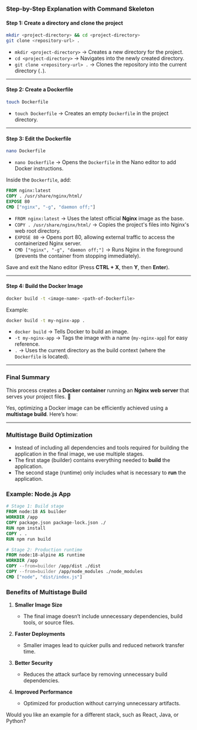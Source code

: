 ### **Step-by-Step Explanation with Command Skeleton**  

#### **Step 1: Create a directory and clone the project**  
```bash
mkdir <project-directory> && cd <project-directory>
git clone <repository-url> .
```
- `mkdir <project-directory>` → Creates a new directory for the project.  
- `cd <project-directory>` → Navigates into the newly created directory.  
- `git clone <repository-url> .` → Clones the repository into the current directory (`.`).  

---

#### **Step 2: Create a Dockerfile**  
```bash
touch Dockerfile
```
- `touch Dockerfile` → Creates an empty `Dockerfile` in the project directory.  

---

#### **Step 3: Edit the Dockerfile**  
```bash
nano Dockerfile
```
- `nano Dockerfile` → Opens the `Dockerfile` in the Nano editor to add Docker instructions.  

Inside the `Dockerfile`, add:  
```Dockerfile
FROM nginx:latest
COPY . /usr/share/nginx/html/
EXPOSE 80
CMD ["nginx", "-g", "daemon off;"]
```
- `FROM nginx:latest` → Uses the latest official **Nginx** image as the base.  
- `COPY . /usr/share/nginx/html/` → Copies the project's files into Nginx's web root directory.  
- `EXPOSE 80` → Opens port 80, allowing external traffic to access the containerized Nginx server.  
- `CMD ["nginx", "-g", "daemon off;"]` → Runs Nginx in the foreground (prevents the container from stopping immediately).  

Save and exit the Nano editor (Press **CTRL + X**, then **Y**, then **Enter**).  

---

#### **Step 4: Build the Docker Image**  
```bash
docker build -t <image-name> <path-of-Dockerfile>
```
Example:  
```bash
docker build -t my-nginx-app .
```
- `docker build` → Tells Docker to build an image.  
- `-t my-nginx-app` → Tags the image with a name (`my-nginx-app`) for easy reference.  
- `.` → Uses the current directory as the build context (where the `Dockerfile` is located).  

---

### **Final Summary**  
This process creates a **Docker container** running an **Nginx web server** that serves your project files. 🚀


Yes, optimizing a Docker image can be efficiently achieved using a **multistage build**. Here’s how:

---

### **Multistage Build Optimization**
- Instead of including all dependencies and tools required for building the application in the final image, we use multiple stages.
- The first stage (builder) contains everything needed to **build** the application.
- The second stage (runtime) only includes what is necessary to **run** the application.

### **Example: Node.js App**
```dockerfile
# Stage 1: Build stage
FROM node:18 AS builder
WORKDIR /app
COPY package.json package-lock.json ./
RUN npm install
COPY . .
RUN npm run build

# Stage 2: Production runtime
FROM node:18-alpine AS runtime
WORKDIR /app
COPY --from=builder /app/dist ./dist
COPY --from=builder /app/node_modules ./node_modules
CMD ["node", "dist/index.js"]
```

### **Benefits of Multistage Build**
1. **Smaller Image Size**  
   - The final image doesn’t include unnecessary dependencies, build tools, or source files.
   
2. **Faster Deployments**  
   - Smaller images lead to quicker pulls and reduced network transfer time.

3. **Better Security**  
   - Reduces the attack surface by removing unnecessary build dependencies.

4. **Improved Performance**  
   - Optimized for production without carrying unnecessary artifacts.

Would you like an example for a different stack, such as React, Java, or Python?